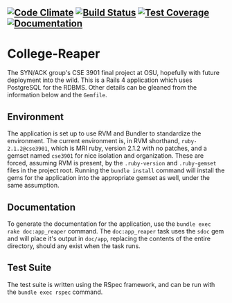 [![Code Climate](https://codeclimate.com/github/jimcavoli/College-Reaper.png)](https://codeclimate.com/github/jimcavoli/College-Reaper) [![Build Status](https://travis-ci.org/jimcavoli/College-Reaper.svg?branch=master)](https://travis-ci.org/jimcavoli/College-Reaper) [![Test Coverage](https://codeclimate.com/github/jimcavoli/College-Reaper/coverage.png)](https://codeclimate.com/github/jimcavoli/College-Reaper)[![Documentation](http://inch-ci.org/github/jimcavoli/College-Reaper.png?branch=master)](http://inch-ci.org/github/jimcavoli/College-Reaper)
------------------------------------------------------------------------------------------------------------------------

College-Reaper
==============
The SYN/ACK group's CSE 3901 final project at OSU, hopefully with future deployment into the wild. This is a Rails 4
application which uses PostgreSQL for the RDBMS. Other details can be gleaned from the information below and the
`Gemfile`.

Environment
-----------
The application is set up to use RVM and Bundler to standardize the environment. The current environment is, in RVM
shorthand, `ruby-2.1.2@cse3901`, which is MRI ruby, version 2.1.2 with no patches, and a gemset named `cse3901` for nice
isolation and organization. These are forced, assuming RVM is present, by the `.ruby-version` and `.ruby-gemset` files
in the project root. Running the `bundle install` command will install the gems for the application into the appropriate
gemset as well, under the same assumption. 

Documentation
-------------
To generate the documentation for the application, use the `bundle exec rake doc:app_reaper` command. The
`doc:app_reaper` task uses the `sdoc` gem and will place it's output in `doc/app`, replacing the contents of the entire
directory, should any exist when the task runs.

Test Suite
----------
The test suite is written using the RSpec framework, and can be run with the `bundle exec rspec` command.
